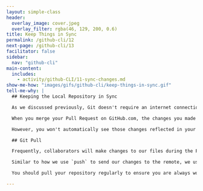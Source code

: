 ```yaml
---
layout: simple-class
header:
  overlay_image: cover.jpeg
  overlay_filter: rgba(46, 129, 200, 0.6)
title: Keep Things in Sync
permalink: /github-cli/12
next-page: /github-cli/13
facilitator: false
sidebar:
  nav: "github-cli"
main-content:
  includes:
    - activity/github-CLI/11-sync-changes.md
show-me-how: "images/gifs/github-cli/keep-things-in-sync.gif"
tell-me-why: |
  ## Keeping the Local Repository in Sync

  As we discussed previously, Git doesn't require an internet connection which means it doesn't communicate with remote repositories unless explicitly instructed to do so.

  When you merge your Pull Request on GitHub.com, the changes you made locally are merged into the `master` branch on the _remote_ repository on GitHub.

  However, you won't automatically see those changes reflected in your local copy until you do a git pull.

  ## Git Pull

  Frequently, collaborators will make changes to our files during the Pull Request process. Before we can go on, we will need to update our local copies of the files.

  Similar to how we use `push` to send our changes to the remote, we use `pull` to retrieve changes from the remote. When we pull the files from the remote, Git downloads a copy of the new commits that have been added to the branch since our last pull and then attempts to merge them into our local branch.

  You should pull your repository regularly to ensure you are always working with the most recent copies of the files in the repository.

---
```

